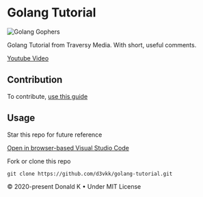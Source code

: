 # Golang Tutorial

![Golang Gophers](https://github.com/d3vkk/golang-tutorial/blob/master/golang-gophers.png)

Golang Tutorial from Traversy Media. With short, useful comments.

[Youtube Video](https://www.youtube.com/watch?v=SqrbIlUwR0U)

## Contribution

To contribute, [use this guide](https://github.com/d3vkk/open-source/blob/master/CONTRIBUTING.md)

## Usage

Star this repo for future reference

[Open in browser-based Visual Studio Code](https://vscode.dev/github/d3vkk/golang-tutorial)

Fork or clone this repo
```
git clone https://github.com/d3vkk/golang-tutorial.git
```

© 2020-present Donald K • Under MIT License
